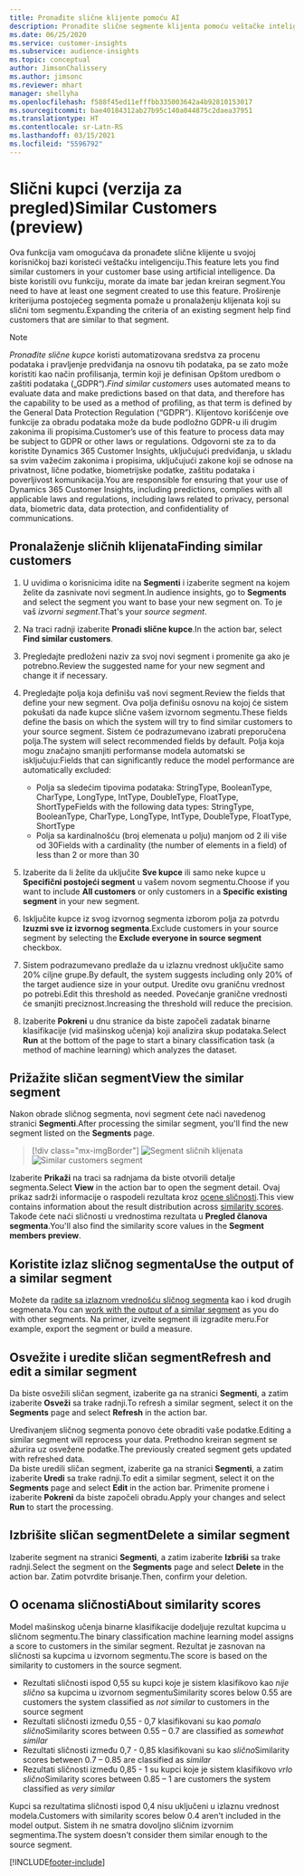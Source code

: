 ```yaml
---
title: Pronađite slične klijente pomoću AI
description: Pronađite slične segmente klijenta pomoću veštačke inteligencije.
ms.date: 06/25/2020
ms.service: customer-insights
ms.subservice: audience-insights
ms.topic: conceptual
author: JimsonChalissery
ms.author: jimsonc
ms.reviewer: mhart
manager: shellyha
ms.openlocfilehash: f588f45ed11efffbb335003642a4b92810153017
ms.sourcegitcommit: bae40184312ab27b95c140a044875c2daea37951
ms.translationtype: HT
ms.contentlocale: sr-Latn-RS
ms.lasthandoff: 03/15/2021
ms.locfileid: "5596792"
---
```

# <a name="similar-customers-preview"></a><span data-ttu-id="26806-103">Slični kupci (verzija za pregled)</span><span class="sxs-lookup"><span data-stu-id="26806-103">Similar Customers (preview)</span></span>

<span data-ttu-id="26806-104">Ova funkcija vam omogućava da pronađete slične klijente u svojoj korisničkoj bazi koristeći veštačku inteligenciju.</span><span class="sxs-lookup"><span data-stu-id="26806-104">This feature lets you find similar customers in your customer base using artificial intelligence.</span></span> <span data-ttu-id="26806-105">Da biste koristili ovu funkciju, morate da imate bar jedan kreiran segment.</span><span class="sxs-lookup"><span data-stu-id="26806-105">You need to have at least one segment created to use this feature.</span></span> <span data-ttu-id="26806-106">Proširenje kriterijuma postojećeg segmenta pomaže u pronalaženju klijenata koji su slični tom segmentu.</span><span class="sxs-lookup"><span data-stu-id="26806-106">Expanding the criteria of an existing segment help find customers that are similar to that segment.</span></span>

> [!NOTE]
> <span data-ttu-id="26806-107">*Pronađite slične kupce* koristi automatizovana sredstva za procenu podataka i pravljenje predviđanja na osnovu tih podataka, pa se zato može koristiti kao način profilisanja, termin koji je definisan Opštom uredbom o zaštiti podataka („GDPR“).</span><span class="sxs-lookup"><span data-stu-id="26806-107">*Find similar customers* uses automated means to evaluate data and make predictions based on that data, and therefore has the capability to be used as a method of profiling, as that term is defined by the General Data Protection Regulation (“GDPR”).</span></span> <span data-ttu-id="26806-108">Klijentovo korišćenje ove funkcije za obradu podataka može da bude podložno GDPR-u ili drugim zakonima ili propisima.</span><span class="sxs-lookup"><span data-stu-id="26806-108">Customer’s use of this feature to process data may be subject to GDPR or other laws or regulations.</span></span> <span data-ttu-id="26806-109">Odgovorni ste za to da koristite Dynamics 365 Customer Insights, uključujući predviđanja, u skladu sa svim važećim zakonima i propisima, uključujući zakone koji se odnose na privatnost, lične podatke, biometrijske podatke, zaštitu podataka i poverljivost komunikacija.</span><span class="sxs-lookup"><span data-stu-id="26806-109">You are responsible for ensuring that your use of Dynamics 365 Customer Insights, including predictions, complies with all applicable laws and regulations, including laws related to privacy, personal data, biometric data, data protection, and confidentiality of communications.</span></span>

## <a name="finding-similar-customers"></a><span data-ttu-id="26806-110">Pronalaženje sličnih klijenata</span><span class="sxs-lookup"><span data-stu-id="26806-110">Finding similar customers</span></span>

1. <span data-ttu-id="26806-111">U uvidima o korisnicima idite na **Segmenti** i izaberite segment na kojem želite da zasnivate novi segment.</span><span class="sxs-lookup"><span data-stu-id="26806-111">In audience insights, go to **Segments** and select the segment you want to base your new segment on.</span></span> <span data-ttu-id="26806-112">To je vaš *izvorni segment*.</span><span class="sxs-lookup"><span data-stu-id="26806-112">That's your *source segment*.</span></span>

1. <span data-ttu-id="26806-113">Na traci radnji izaberite **Pronađi slične kupce**.</span><span class="sxs-lookup"><span data-stu-id="26806-113">In the action bar, select **Find similar customers**.</span></span>

1. <span data-ttu-id="26806-114">Pregledajte predloženi naziv za svoj novi segment i promenite ga ako je potrebno.</span><span class="sxs-lookup"><span data-stu-id="26806-114">Review the suggested name for your new segment and change it if necessary.</span></span>

1. <span data-ttu-id="26806-115">Pregledajte polja koja definišu vaš novi segment.</span><span class="sxs-lookup"><span data-stu-id="26806-115">Review the fields that define your new segment.</span></span> <span data-ttu-id="26806-116">Ova polja definišu osnovu na kojoj će sistem pokušati da nađe kupce slične vašem izvornom segmentu.</span><span class="sxs-lookup"><span data-stu-id="26806-116">These fields define the basis on which the system will try to find similar customers to your source segment.</span></span> <span data-ttu-id="26806-117">Sistem će podrazumevano izabrati preporučena polja.</span><span class="sxs-lookup"><span data-stu-id="26806-117">The system will select recommended fields by default.</span></span>
  <span data-ttu-id="26806-118">Polja koja mogu značajno smanjiti performanse modela automatski se isključuju:</span><span class="sxs-lookup"><span data-stu-id="26806-118">Fields that can significantly reduce the model performance are automatically excluded:</span></span>
  
   - <span data-ttu-id="26806-119">Polja sa sledećim tipovima podataka: StringType, BooleanType, CharType, LongType, IntType, DoubleType, FloatType, ShortType</span><span class="sxs-lookup"><span data-stu-id="26806-119">Fields with the following data types: StringType, BooleanType, CharType, LongType, IntType, DoubleType, FloatType, ShortType</span></span>
   - <span data-ttu-id="26806-120">Polja sa kardinalnošću (broj elemenata u polju) manjom od 2 ili više od 30</span><span class="sxs-lookup"><span data-stu-id="26806-120">Fields with a cardinality (the number of elements in a field) of less than 2 or more than 30</span></span>

1. <span data-ttu-id="26806-121">Izaberite da li želite da uključite **Sve kupce** ili samo neke kupce u **Specifični postojeći segment** u vašem novom segmentu.</span><span class="sxs-lookup"><span data-stu-id="26806-121">Choose if you want to include **All customers** or only customers in a **Specific existing segment** in your new segment.</span></span>

1. <span data-ttu-id="26806-122">Isključite kupce iz svog izvornog segmenta izborom polja za potvrdu **Izuzmi sve iz izvornog segmenta**.</span><span class="sxs-lookup"><span data-stu-id="26806-122">Exclude customers in your source segment by selecting the **Exclude everyone in source segment** checkbox.</span></span>

1. <span data-ttu-id="26806-123">Sistem podrazumevano predlaže da u izlaznu vrednost uključite samo 20% ciljne grupe.</span><span class="sxs-lookup"><span data-stu-id="26806-123">By default, the system suggests including only 20% of the target audience size in your output.</span></span> <span data-ttu-id="26806-124">Uredite ovu graničnu vrednost po potrebi.</span><span class="sxs-lookup"><span data-stu-id="26806-124">Edit this threshold as needed.</span></span> <span data-ttu-id="26806-125">Povećanje granične vrednosti će smanjiti preciznost.</span><span class="sxs-lookup"><span data-stu-id="26806-125">Increasing the threshold will reduce the precision.</span></span>

1. <span data-ttu-id="26806-126">Izaberite **Pokreni** u dnu stranice da biste započeli zadatak binarne klasifikacije (vid mašinskog učenja) koji analizira skup podataka.</span><span class="sxs-lookup"><span data-stu-id="26806-126">Select **Run** at the bottom of the page to start a binary classification task (a method of machine learning) which analyzes the dataset.</span></span>

## <a name="view-the-similar-segment"></a><span data-ttu-id="26806-127">Prižažite sličan segment</span><span class="sxs-lookup"><span data-stu-id="26806-127">View the similar segment</span></span>

<span data-ttu-id="26806-128">Nakon obrade sličnog segmenta, novi segment ćete naći navedenog stranici **Segmenti**.</span><span class="sxs-lookup"><span data-stu-id="26806-128">After processing the similar segment, you'll find the new segment listed on the **Segments** page.</span></span>

> [!div class="mx-imgBorder"]
> <span data-ttu-id="26806-129">![Segment sličnih klijenata](media/expanded-segment.png "Segment sličnih klijenata")</span><span class="sxs-lookup"><span data-stu-id="26806-129">![Similar customers segment](media/expanded-segment.png "Similar customers segment")</span></span>

<span data-ttu-id="26806-130">Izaberite **Prikaži** na traci sa radnjama da biste otvorili detalje segmenta.</span><span class="sxs-lookup"><span data-stu-id="26806-130">Select **View** in the action bar to open the segment detail.</span></span> <span data-ttu-id="26806-131">Ovaj prikaz sadrži informacije o raspodeli rezultata kroz [ocene sličnosti](#about-similarity-scores).</span><span class="sxs-lookup"><span data-stu-id="26806-131">This view contains information about the result distribution across [similarity scores](#about-similarity-scores).</span></span> <span data-ttu-id="26806-132">Takođe ćete naći sličnosti u vrednostima rezultata u **Pregled članova segmenta**.</span><span class="sxs-lookup"><span data-stu-id="26806-132">You'll also find the similarity score values in the **Segment members preview**.</span></span>

## <a name="use-the-output-of-a-similar-segment"></a><span data-ttu-id="26806-133">Koristite izlaz sličnog segmenta</span><span class="sxs-lookup"><span data-stu-id="26806-133">Use the output of a similar segment</span></span>

<span data-ttu-id="26806-134">Možete da [radite sa izlaznom vrednošću sličnog segmenta](segments.md) kao i kod drugih segmenata.</span><span class="sxs-lookup"><span data-stu-id="26806-134">You can [work with the output of a similar segment](segments.md) as you do with other segments.</span></span> <span data-ttu-id="26806-135">Na primer, izveite segment ili izgradite meru.</span><span class="sxs-lookup"><span data-stu-id="26806-135">For example, export the segment or build a measure.</span></span>

## <a name="refresh-and-edit-a-similar-segment"></a><span data-ttu-id="26806-136">Osvežite i uredite sličan segment</span><span class="sxs-lookup"><span data-stu-id="26806-136">Refresh and edit a similar segment</span></span>

<span data-ttu-id="26806-137">Da biste osvežili sličan segment, izaberite ga na stranici **Segmenti**, a zatim izaberite **Osveži** sa trake radnji.</span><span class="sxs-lookup"><span data-stu-id="26806-137">To refresh a similar segment, select it on the **Segments** page and select **Refresh** in the action bar.</span></span>

<span data-ttu-id="26806-138">Uređivanjem sličnog segmenta ponovo ćete obraditi vaše podatke.</span><span class="sxs-lookup"><span data-stu-id="26806-138">Editing a similar segment will reprocess your data.</span></span> <span data-ttu-id="26806-139">Prethodno kreiran segment se ažurira uz osvežene podatke.</span><span class="sxs-lookup"><span data-stu-id="26806-139">The previously created segment gets updated with refreshed data.</span></span>    
<span data-ttu-id="26806-140">Da biste uredili sličan segment, izaberite ga na stranici **Segmenti**, a zatim izaberite **Uredi** sa trake radnji.</span><span class="sxs-lookup"><span data-stu-id="26806-140">To edit a similar segment, select it on the **Segments** page and select **Edit** in the action bar.</span></span> <span data-ttu-id="26806-141">Primenite promene i izaberite **Pokreni** da biste započeli obradu.</span><span class="sxs-lookup"><span data-stu-id="26806-141">Apply your changes and select **Run** to start the processing.</span></span>

## <a name="delete-a-similar-segment"></a><span data-ttu-id="26806-142">Izbrišite sličan segment</span><span class="sxs-lookup"><span data-stu-id="26806-142">Delete a similar segment</span></span>

<span data-ttu-id="26806-143">Izaberite segment na stranici **Segmenti**, a zatim izaberite **Izbriši** sa trake radnji.</span><span class="sxs-lookup"><span data-stu-id="26806-143">Select the segment on the **Segments** page and select **Delete** in the action bar.</span></span> <span data-ttu-id="26806-144">Zatim potvrdite brisanje.</span><span class="sxs-lookup"><span data-stu-id="26806-144">Then, confirm your deletion.</span></span>

## <a name="about-similarity-scores"></a><span data-ttu-id="26806-145">O ocenama sličnosti</span><span class="sxs-lookup"><span data-stu-id="26806-145">About similarity scores</span></span>

<span data-ttu-id="26806-146">Model mašinskog učenja binarne klasifikacije dodeljuje rezultat kupcima u sličnom segmentu.</span><span class="sxs-lookup"><span data-stu-id="26806-146">The binary classification machine learning model assigns a score to customers in the similar segment.</span></span> <span data-ttu-id="26806-147">Rezultat je zasnovan na sličnosti sa kupcima u izvornom segmentu.</span><span class="sxs-lookup"><span data-stu-id="26806-147">The score is based on the similarity to customers in the source segment.</span></span>

- <span data-ttu-id="26806-148">Rezultati sličnosti ispod 0,55 su kupci koje je sistem klasifikovo kao *nije slično* sa kupcima u izvornom segmentu</span><span class="sxs-lookup"><span data-stu-id="26806-148">Similarity scores below 0.55 are customers the system classified as *not similar* to customers in the source segment</span></span>
- <span data-ttu-id="26806-149">Rezultati sličnosti između 0,55 - 0,7 klasifikovani su kao *pomalo slično*</span><span class="sxs-lookup"><span data-stu-id="26806-149">Similarity scores between 0.55 – 0.7 are classified as *somewhat similar*</span></span>
- <span data-ttu-id="26806-150">Rezultati sličnosti između 0,7 - 0,85 klasifikovani su kao *slično*</span><span class="sxs-lookup"><span data-stu-id="26806-150">Similarity scores between 0.7 – 0.85 are classified as *similar*</span></span>
- <span data-ttu-id="26806-151">Rezultati sličnosti između 0,85 - 1 su kupci koje je sistem klasifikovo *vrlo slično*</span><span class="sxs-lookup"><span data-stu-id="26806-151">Similarity scores between 0.85 – 1 are customers the system classified as *very similar*</span></span>

<span data-ttu-id="26806-152">Kupci sa rezultatima sličnosti ispod 0,4 nisu uključeni u izlaznu vrednost modela.</span><span class="sxs-lookup"><span data-stu-id="26806-152">Customers with similarity scores below 0.4 aren't included in the model output.</span></span> <span data-ttu-id="26806-153">Sistem ih ne smatra dovoljno sličnim izvornim segmentima.</span><span class="sxs-lookup"><span data-stu-id="26806-153">The system doesn't consider them similar enough to the source segment.</span></span>


[!INCLUDE[footer-include](../includes/footer-banner.md)]